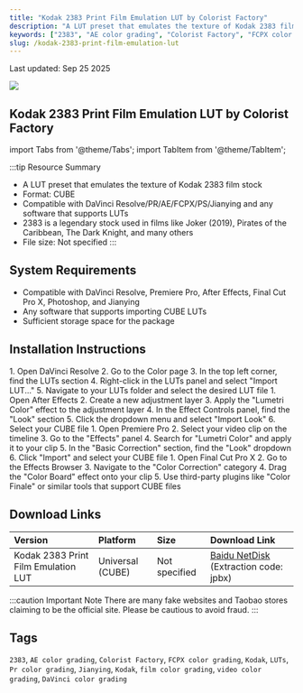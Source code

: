 ```yaml
---
title: "Kodak 2383 Print Film Emulation LUT by Colorist Factory"
description: "A LUT preset that emulates the texture of Kodak 2383 film stock, in CUBE format, compatible with DaVinci Resolve, Premiere Pro, After Effects, Final Cut Pro X, Photoshop, and Jianying."
keywords: ["2383", "AE color grading", "Colorist Factory", "FCPX color grading", "Kodak", "LUTs", "Pr color grading", "Jianying", "Kodak", "film color grading", "video color grading", "DaVinci color grading"]
slug: /kodak-2383-print-film-emulation-lut
---
```


Last updated: Sep 25 2025

![](https://www.gfxcamp.com/wp-content/uploads/2025/09/Colorist-Factory-Kodak-2383-Print-Film-Emulation-LUT.jpg)

## Kodak 2383 Print Film Emulation LUT by Colorist Factory

import Tabs from '@theme/Tabs';
import TabItem from '@theme/TabItem';

:::tip Resource Summary
- A LUT preset that emulates the texture of Kodak 2383 film stock
- Format: CUBE
- Compatible with DaVinci Resolve/PR/AE/FCPX/PS/Jianying and any software that supports LUTs
- 2383 is a legendary stock used in films like Joker (2019), Pirates of the Caribbean, The Dark Knight, and many others
- File size: Not specified
:::

## System Requirements

- Compatible with DaVinci Resolve, Premiere Pro, After Effects, Final Cut Pro X, Photoshop, and Jianying
- Any software that supports importing CUBE LUTs
- Sufficient storage space for the package

## Installation Instructions

<Tabs>
<TabItem value="davinci" label="DaVinci Resolve">
1. Open DaVinci Resolve
2. Go to the Color page
3. In the top left corner, find the LUTs section
4. Right-click in the LUTs panel and select "Import LUT..."
5. Navigate to your LUTs folder and select the desired LUT file
</TabItem>
<TabItem value="ae" label="After Effects">
1. Open After Effects
2. Create a new adjustment layer
3. Apply the "Lumetri Color" effect to the adjustment layer
4. In the Effect Controls panel, find the "Look" section
5. Click the dropdown menu and select "Import Look"
6. Select your CUBE file
</TabItem>
<TabItem value="pr" label="Premiere Pro">
1. Open Premiere Pro
2. Select your video clip on the timeline
3. Go to the "Effects" panel
4. Search for "Lumetri Color" and apply it to your clip
5. In the "Basic Correction" section, find the "Look" dropdown
6. Click "Import" and select your CUBE file
</TabItem>
<TabItem value="fcpx" label="Final Cut Pro X">
1. Open Final Cut Pro X
2. Go to the Effects Browser
3. Navigate to the "Color Correction" category
4. Drag the "Color Board" effect onto your clip
5. Use third-party plugins like "Color Finale" or similar tools that support CUBE files
</TabItem>
</Tabs>

## Download Links

| Version | Platform | Size | Download Link |
| :--- | :--- | :--- | :--- |
| Kodak 2383 Print Film Emulation LUT | Universal (CUBE) | Not specified | [Baidu NetDisk](https://pan.baidu.com/s/1FcdMjEJh0J0n2ZJiEob8uQ?pwd=jpbx) (Extraction code: jpbx) |

:::caution Important Note
There are many fake websites and Taobao stores claiming to be the official site. Please be cautious to avoid fraud.
:::

## Tags

`2383`, `AE color grading`, `Colorist Factory`, `FCPX color grading`, `Kodak`, `LUTs`, `Pr color grading`, `Jianying`, `Kodak`, `film color grading`, `video color grading`, `DaVinci color grading`

